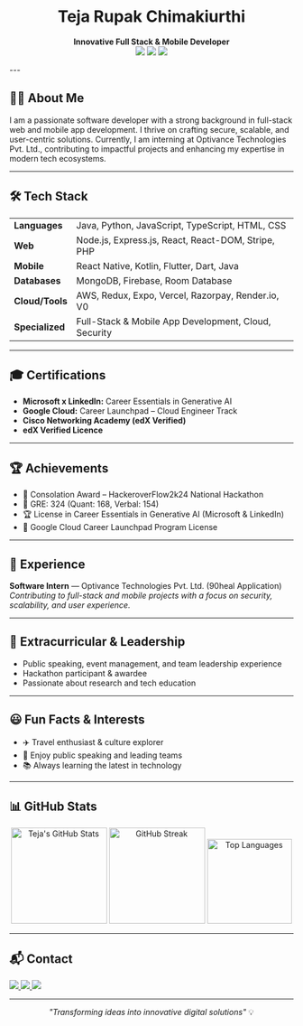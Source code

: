 <h1 align="center">Teja Rupak Chimakiurthi</h1>
<p align="center">
  <b>Innovative Full Stack & Mobile Developer</b><br>
  <img src="https://img.shields.io/badge/Software%20Intern-Optivance%20Technologies%20Pvt%20Ltd-43d8c9?style=flat-square"/>
  <img src="https://img.shields.io/badge/Location-Eluru,%20Andhra%20Pradesh,%20India-ffa69e?style=flat-square"/>
  <img src="https://img.shields.io/badge/Email-rupakchimakurthi1811@gmail.com-D44638?style=flat-square&logo=gmail&logoColor=white"/>
</p> 
---

## 👨‍💻 About Me 

I am a passionate software developer with a strong background in full-stack web and mobile app development. I thrive on crafting secure, scalable, and user-centric solutions. Currently, I am interning at Optivance Technologies Pvt. Ltd., contributing to impactful projects and enhancing my expertise in modern tech ecosystems.

---

## 🛠️ Tech Stack

<table>
  <tr>
    <td><b>Languages</b></td>
    <td>Java, Python, JavaScript, TypeScript, HTML, CSS</td>
  </tr>
  <tr> 
    <td><b>Web</b></td>
    <td>Node.js, Express.js, React, React-DOM, Stripe, PHP</td>
  </tr>
  <tr>
    <td><b>Mobile</b></td>
    <td>React Native, Kotlin, Flutter, Dart, Java</td>
  </tr>
  <tr>
    <td><b>Databases</b></td>
    <td>MongoDB, Firebase, Room Database</td>
  </tr>
  <tr>
    <td><b>Cloud/Tools</b></td>
    <td>AWS, Redux, Expo, Vercel, Razorpay, Render.io, V0</td>
  </tr>
  <tr>
    <td><b>Specialized</b></td>
    <td>Full-Stack & Mobile App Development, Cloud, Security</td>
  </tr>
</table>

---

## 🎓 Certifications

- <b>Microsoft x LinkedIn:</b> Career Essentials in Generative AI  
- <b>Google Cloud:</b> Career Launchpad – Cloud Engineer Track  
- <b>Cisco Networking Academy (edX Verified)</b>  
- <b>edX Verified Licence</b>

---

## 🏆 Achievements

- 🏅 Consolation Award – HackeroverFlow2k24 National Hackathon  
- 📜 GRE: 324 (Quant: 168, Verbal: 154)  
- 🏆 License in Career Essentials in Generative AI (Microsoft & LinkedIn)  
- 🏅 Google Cloud Career Launchpad Program License  

---

## 💼 Experience

<b>Software Intern</b> — Optivance Technologies Pvt. Ltd. (90heal Application)  
<i>Contributing to full-stack and mobile projects with a focus on security, scalability, and user experience.</i>

---

## 🌟 Extracurricular & Leadership

- Public speaking, event management, and team leadership experience  
- Hackathon participant & awardee  
- Passionate about research and tech education

---

## 😃 Fun Facts & Interests

- ✈️ Travel enthusiast & culture explorer  
- 🎤 Enjoy public speaking and leading teams  
- 📚 Always learning the latest in technology

---

## 📊 GitHub Stats

<p align="center">
  <img src="https://github-readme-stats.vercel.app/api?username=rupak1811&show_icons=true&theme=github_dark&hide_border=true&count_private=true&include_all_commits=true" height="170" alt="Teja's GitHub Stats"/>
  <img src="https://github-readme-streak-stats.herokuapp.com/?user=rupak1811&theme=ayu-mirage&hide_border=true" height="170" alt="GitHub Streak"/>
  <img src="https://github-readme-stats.vercel.app/api/top-langs/?username=rupak1811&layout=compact&theme=midnight-purple&hide_border=true&langs_count=8" height="150" alt="Top Languages"/>
</p>

---

## 📬 Contact

<p>
  <a href="mailto:rupakchimakurthi1811@gmail.com">
    <img src="https://img.shields.io/badge/Email-rupakchimakurthi1811@gmail.com-D44638?style=flat-square&logo=gmail&logoColor=white"/>
  </a>
  <a href="https://www.linkedin.com/in/your-linkedin/" target="_blank">
    <img src="https://img.shields.io/badge/LinkedIn-Teja%20Rupak%20Chimakiurthi-0077b5?style=flat-square&logo=linkedin&logoColor=white"/>
  </a>
  <img src="https://img.shields.io/badge/Phone-%2B91%209398098589-43d8c9?style=flat-square&logo=phone&logoColor=white"/>
</p>

---

<p align="center"><i>"Transforming ideas into innovative digital solutions"</i> 💡</p>

<!--
**rupak1811/rupak1811** is a ✨ special ✨ repository because its `README.md` (this file) appears on your GitHub profile.
-->
